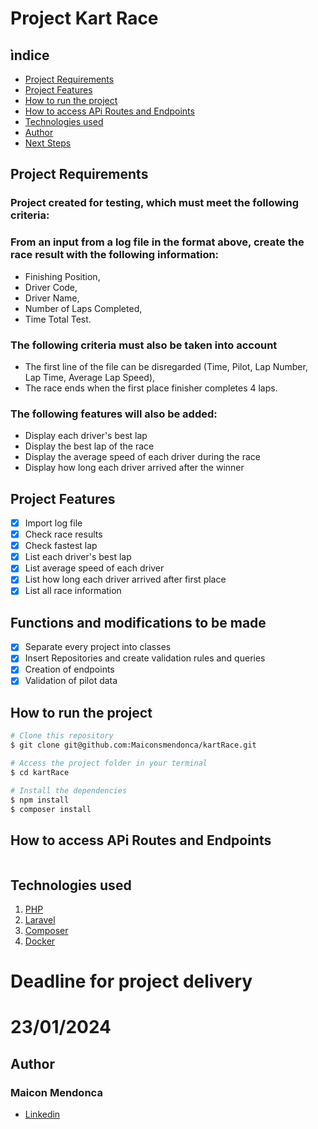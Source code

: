 # Project Kart Race

## ìndice
- <a href="requirements">Project Requirements</a>
- <a href="functionalities">Project Features</a>
- <a href="running">How to run the project</a>
- <a href="access">How to access APi Routes and Endpoints</a>
- <a href="technologies">Technologies used</a>
- <a href="author">Author</a>
- <a href="steps">Next Steps</a>

## Project Requirements

### Project created for testing, which must meet the following criteria:
### From an input from a log file in the format above, create the race result with the following information:
  * Finishing Position, 
  * Driver Code, 
  * Driver Name, 
  * Number of Laps Completed,
  * Time Total Test.


### The following criteria must also be taken into account
  * The first line of the file can be disregarded (Time, Pilot, Lap Number, Lap Time, Average Lap Speed),
  * The race ends when the first place finisher completes 4 laps.


### The following features will also be added:
  * Display each driver's best lap
  * Display the best lap of the race
  * Display the average speed of each driver during the race
  * Display how long each driver arrived after the winner

## Project Features

- [x] Import log file
- [x] Check race results
- [x] Check fastest lap
- [x] List each driver's best lap
- [x] List average speed of each driver
- [x] List how long each driver arrived after first place
- [x] List all race information

## Functions and modifications to be made

- [x] Separate every project into classes
- [x] Insert Repositories and create validation rules and queries
- [x] Creation of endpoints
- [x] Validation of pilot data

## How to run the project

```bash
# Clone this repository
$ git clone git@github.com:Maiconsmendonca/kartRace.git

# Access the project folder in your terminal
$ cd kartRace

# Install the dependencies
$ npm install
$ composer install
```

## How to access APi Routes and Endpoints

```
```

## Technologies used

1. [PHP](https://www.php.net/)
2. [Laravel](https://laravel.com/)
3. [Composer](https://getcomposer.org/)
4. [Docker](https://www.docker.com/)

# Deadline for project delivery
   # 23/01/2024 

## Author
### Maicon Mendonca
* [Linkedin]()
